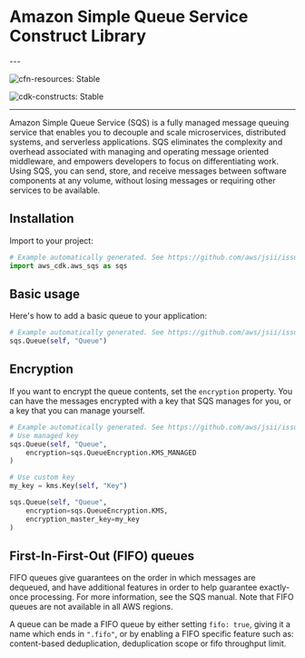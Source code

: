 # Amazon Simple Queue Service Construct Library

<!--BEGIN STABILITY BANNER-->---


![cfn-resources: Stable](https://img.shields.io/badge/cfn--resources-stable-success.svg?style=for-the-badge)

![cdk-constructs: Stable](https://img.shields.io/badge/cdk--constructs-stable-success.svg?style=for-the-badge)

---
<!--END STABILITY BANNER-->

Amazon Simple Queue Service (SQS) is a fully managed message queuing service that
enables you to decouple and scale microservices, distributed systems, and serverless
applications. SQS eliminates the complexity and overhead associated with managing and
operating message oriented middleware, and empowers developers to focus on differentiating work.
Using SQS, you can send, store, and receive messages between software components at any volume,
without losing messages or requiring other services to be available.

## Installation

Import to your project:

```python
# Example automatically generated. See https://github.com/aws/jsii/issues/826
import aws_cdk.aws_sqs as sqs
```

## Basic usage

Here's how to add a basic queue to your application:

```python
# Example automatically generated. See https://github.com/aws/jsii/issues/826
sqs.Queue(self, "Queue")
```

## Encryption

If you want to encrypt the queue contents, set the `encryption` property. You can have
the messages encrypted with a key that SQS manages for you, or a key that you
can manage yourself.

```python
# Example automatically generated. See https://github.com/aws/jsii/issues/826
# Use managed key
sqs.Queue(self, "Queue",
    encryption=sqs.QueueEncryption.KMS_MANAGED
)

# Use custom key
my_key = kms.Key(self, "Key")

sqs.Queue(self, "Queue",
    encryption=sqs.QueueEncryption.KMS,
    encryption_master_key=my_key
)
```

## First-In-First-Out (FIFO) queues

FIFO queues give guarantees on the order in which messages are dequeued, and have additional
features in order to help guarantee exactly-once processing. For more information, see
the SQS manual. Note that FIFO queues are not available in all AWS regions.

A queue can be made a FIFO queue by either setting `fifo: true`, giving it a name which ends
in `".fifo"`, or by enabling a FIFO specific feature such as: content-based deduplication,
deduplication scope or fifo throughput limit.
